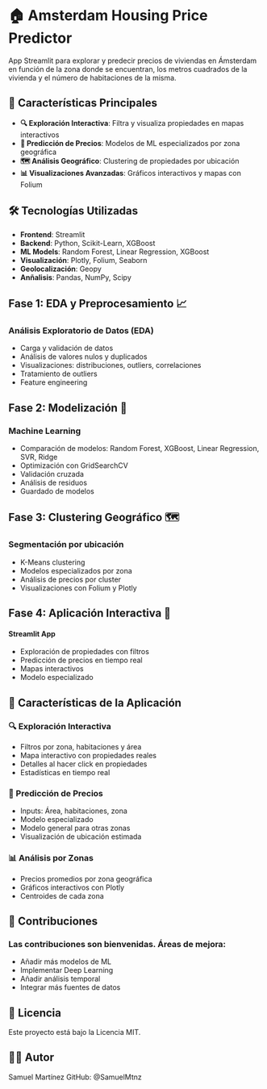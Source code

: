 # 🏠 Amsterdam Housing Price Predictor
App Streamlit para explorar y predecir precios de viviendas en Ámsterdam en función de la zona donde se encuentran, los metros cuadrados de la vivienda y el número de habitaciones de la misma.

## 🚀 Características Principales

- **🔍 Exploración Interactiva**: Filtra y visualiza propiedades en mapas interactivos
- **🔮 Predicción de Precios**: Modelos de ML especializados por zona geográfica
- **🗺️ Análisis Geográfico**: Clustering de propiedades por ubicación
- **📊 Visualizaciones Avanzadas**: Gráficos interactivos y mapas con Folium

## 🛠️ Tecnologías Utilizadas

- **Frontend**: Streamlit
- **Backend**: Python, Scikit-Learn, XGBoost
- **ML Models**: Random Forest, Linear Regression, XGBoost
- **Visualización**: Plotly, Folium, Seaborn
- **Geolocalización**: Geopy
- **Anñalisis**: Pandas, NumPy, Scipy


## **Fase 1: EDA y Preprocesamiento** 📈

### Análisis Exploratorio de Datos (EDA)
- Carga y validación de datos
- Análisis de valores nulos y duplicados
- Visualizaciones: distribuciones, outliers, correlaciones
- Tratamiento de outliers
- Feature engineering

## **Fase 2: Modelización** 🤖

### Machine Learning
- Comparación de modelos: Random Forest, XGBoost, Linear Regression, SVR, Ridge
- Optimización con GridSearchCV
- Validación cruzada 
- Análisis de residuos
- Guardado de modelos

## **Fase 3: Clustering Geográfico** 🗺️

### Segmentación por ubicación
- K-Means clustering 
- Modelos especializados por zona
- Análisis de precios por cluster
- Visualizaciones con Folium y Plotly

## **Fase 4: Aplicación Interactiva** 🎯

#### Streamlit App
- Exploración de propiedades con filtros
- Predicción de precios en tiempo real
- Mapas interactivos
- Modelo especializado


## **🎯 Características de la Aplicación**

### **🔍 Exploración Interactiva**
- Filtros por zona, habitaciones y área
- Mapa interactivo con propiedades reales
- Detalles al hacer click en propiedades
- Estadísticas en tiempo real

### **🔮 Predicción de Precios**
- Inputs: Área, habitaciones, zona
- Modelo especializado
- Modelo general para otras zonas
- Visualización de ubicación estimada

### **📊 Análisis por Zonas**
- Precios promedios por zona geográfica
- Gráficos interactivos con Plotly
- Centroides de cada zona

## **🤝 Contribuciones**
### Las contribuciones son bienvenidas. Áreas de mejora:
- Añadir más modelos de ML
- Implementar Deep Learning
- Añadir análisis temporal
- Integrar más fuentes de datos

## **📄 Licencia**
Este proyecto está bajo la Licencia MIT.

## **👨‍🎓 Autor**
Samuel Martínez
GitHub: @SamuelMtnz